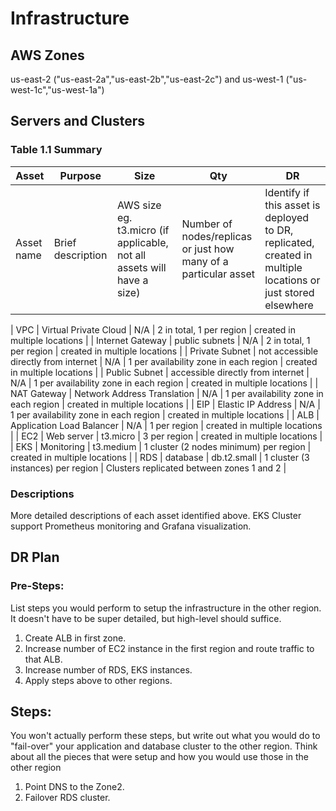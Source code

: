 # Infrastructure

## AWS Zones
us-east-2 ("us-east-2a","us-east-2b","us-east-2c") and us-west-1 ("us-west-1c","us-west-1a")

## Servers and Clusters

### Table 1.1 Summary
| Asset      | Purpose           | Size                                                                   | Qty                                                             | DR                                                                                                           |
|------------|-------------------|------------------------------------------------------------------------|-----------------------------------------------------------------|--------------------------------------------------------------------------------------------------------------|
| Asset name | Brief description | AWS size eg. t3.micro (if applicable, not all assets will have a size) | Number of nodes/replicas or just how many of a particular asset | Identify if this asset is deployed to DR, replicated, created in multiple locations or just stored elsewhere |

| VPC | Virtual Private Cloud | N/A | 2 in total, 1 per region | created in multiple locations |
| Internet Gateway | public subnets | N/A | 2 in total, 1 per region | created in multiple locations |
| Private Subnet | not accessible directly from internet | N/A | 1 per availability zone in each region | created in multiple locations |
| Public Subnet | accessible directly from internet | N/A | 1 per availability zone in each region | created in multiple locations |
| NAT Gateway | Network Address Translation | N/A | 1 per availability zone in each region | created in multiple locations |
| EIP | Elastic IP Address | N/A | 1 per availability zone in each region | created in multiple locations |
| ALB | 	Application Load Balancer | N/A | 1 per region | created in multiple locations |
| EC2 | Web server | t3.micro | 3 per region | created in multiple locations |
| EKS | Monitoring | t3.medium | 1 cluster (2 nodes minimum) per region | created in multiple locations |
| RDS | database | db.t2.small	 | 1 cluster (3 instances) per region | Clusters replicated between zones 1 and 2 |

### Descriptions
More detailed descriptions of each asset identified above.
EKS Cluster support Prometheus monitoring and Grafana visualization.
## DR Plan
### Pre-Steps:
List steps you would perform to setup the infrastructure in the other region. It doesn't have to be super detailed, but high-level should suffice.
1. Create ALB in first zone.
2. Increase number of EC2 instance in the first region and route traffic to that ALB.
3. Increase number of RDS, EKS instances.
4. Apply steps above to other regions.

## Steps:
You won't actually perform these steps, but write out what you would do to "fail-over" your application and database cluster to the other region. Think about all the pieces that were setup and how you would use those in the other region
1. Point DNS to the Zone2.
2. Failover RDS cluster.